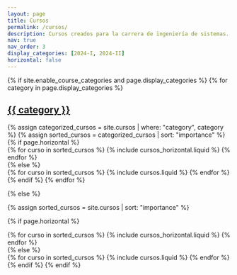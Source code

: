 ```yaml
---
layout: page
title: Cursos
permalink: /cursos/
description: Cursos creados para la carrera de ingeniería de sistemas.
nav: true
nav_order: 3
display_categories: [2024-I, 2024-II]
horizontal: false
---
```


<!-- pages/cursos.md -->
<div class="cursos">
{% if site.enable_course_categories and page.display_categories %}
  <!-- Display categorized cursos -->
  {% for category in page.display_categories %}
  <a id="{{ category }}" href=".#{{ category }}">
    <h2 class="category">{{ category }}</h2>
  </a>
  {% assign categorized_cursos = site.cursos | where: "category", category %}
  {% assign sorted_cursos = categorized_cursos | sort: "importance" %}
  <!-- Generate cards for each curso -->
  {% if page.horizontal %}
  <div class="container">
    <div class="row row-cols-1 row-cols-md-2">
    {% for curso in sorted_cursos %}
      {% include cursos_horizontal.liquid %}
    {% endfor %}
    </div>
  </div>
  {% else %}
  <div class="row row-cols-1 row-cols-md-4">
    {% for curso in sorted_cursos %}
      {% include cursos.liquid %}
    {% endfor %}
  </div>
  {% endif %}
  {% endfor %}

{% else %}

<!-- Display cursos without categories -->

{% assign sorted_cursos = site.cursos | sort: "importance" %}

  <!-- Generate cards for each curso -->

{% if page.horizontal %}

  <div class="container">
    <div class="row row-cols-1 row-cols-md-2">
    {% for curso in sorted_cursos %}
      {% include cursos_horizontal.liquid %}
    {% endfor %}
    </div>
  </div>
  {% else %}
  <div class="row row-cols-1 row-cols-md-3">
    {% for curso in sorted_cursos %}
      {% include cursos.liquid %}
    {% endfor %}
  </div>
  {% endif %}
{% endif %}
</div>
